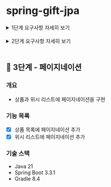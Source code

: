 # spring-gift-jpa

<details>
<summary>1단계 요구사항 자세히 보기</summary>

## 🚀 1단계 - 엔티티 매핑

### 개요
- JdbcTemplate 기반 코드를 JPA로 리팩터링
- @DataJpaTest를 이용한 학습 테스트

### 기능 목록
- [X] Member 엔티티 매핑
- [X] Product 엔티티 매핑
- [X] Wish 엔티티 매핑

</details>
<br>

<details>
<summary>2단계 요구사항 자세히 보기</summary>

## 🚀 2단계 - 연관 관계 매핑

### 개요
- JdbcTemplate 기반 코드를 JPA로 리팩터링
- 객체의 참조와 테이블의 외래 키를 매핑해서 객체에서는 참조를 사용하고 테이블에서는 외래 키를 사용

### 기능 목록
- [X] Member와 Wish의 연관 관계 매핑
- [X] Product와 Wish의 연관 관계 매핑

</details>
<br>

## 🚀 3단계 - 페이지네이션

### 개요
- 상품과 위시 리스트에 페이지네이션을 구현

### 기능 목록
- [X] 상품 목록에 페이지네이션 추가
- [X] 위시 리스트에 페이지네이션 추가

### 기술 스택
- Java 21
- Spring Boot 3.3.1
- Gradle 8.4
